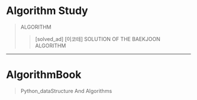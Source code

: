 
# Algorithm Study
> ALGORITHM
>> [solved_ad]
>> [이코테]
>>SOLUTION OF THE BAEKJOON ALGORITHM

---

# AlgorithmBook
> Python_dataStructure And Algorithms
